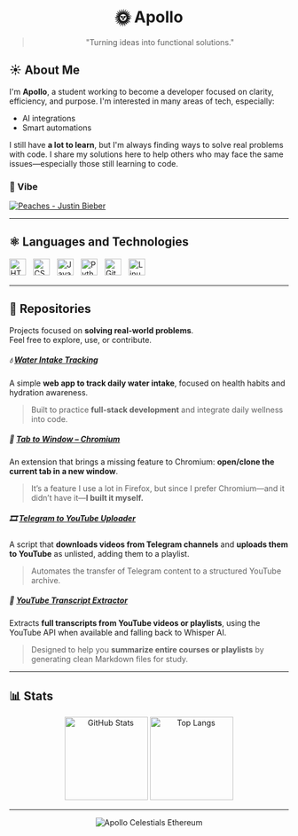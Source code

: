 <div align="center">

# 🌞 Apollo

> "Turning ideas into functional solutions."

</div>

## ☀️ About Me

I'm **Apollo**, a student working to become a developer focused on clarity, efficiency, and purpose.
I'm interested in many areas of tech, especially:

* AI integrations
* Smart automations

I still have **a lot to learn**, but I'm always finding ways to solve real problems with code. I share my solutions here to help others who may face the same issues—especially those still learning to code.

### 🍃 Vibe 
[![Peaches - Justin Bieber](https://i.imgur.com/4L8WY63.gif)](https://open.spotify.com/track/4iJyoBOLtHqaGxP12qzhQI)

---
## ⚛️ Languages and Technologies

<img align="left" alt="HTML" title="HTML" width="30px" style="padding-right: 10px;" src="https://cdn.jsdelivr.net/gh/devicons/devicon@latest/icons/html5/html5-original.svg"/>
<img align="left" alt="CSS" title="CSS" width="30px" style="padding-right: 10px;" src="https://cdn.jsdelivr.net/gh/devicons/devicon@latest/icons/css3/css3-original.svg"/>
<img align="left" alt="JavaScript" title="JavaScript" width="30px" style="padding-right: 10px;" src="https://cdn.jsdelivr.net/gh/devicons/devicon@latest/icons/javascript/javascript-original.svg"/>
<img align="left" alt="Python" title="Python" width="30px" style="padding-right: 10px;" src="https://cdn.jsdelivr.net/gh/devicons/devicon@latest/icons/python/python-original.svg"/>
<img align="left" alt="Git" title="Git" width="30px" style="padding-right: 10px;" src="https://cdn.jsdelivr.net/gh/devicons/devicon@latest/icons/git/git-original.svg"/>
<img align="left" alt="Linux" title="Linux" width="30px" style="padding-right: 10px;" src="https://cdn.jsdelivr.net/gh/devicons/devicon@latest/icons/linux/linux-original.svg"/>

<br/>
<br/>

----

## 📁 Repositories

Projects focused on **solving real-world problems**.  
Feel free to explore, use, or contribute.

##### 💧 [Water Intake Tracking](https://github.com/yiApollo/Water-Intake-Tracking)  
A simple **web app to track daily water intake**, focused on health habits and hydration awareness.  
> Built to practice **full-stack development** and integrate daily wellness into code.

##### 🔄 [Tab to Window – Chromium](https://github.com/yiApollo/tab-to-window-chromium)  
An extension that brings a missing feature to Chromium: **open/clone the current tab in a new window**.  
> It’s a feature I use a lot in Firefox, but since I prefer Chromium—and it didn’t have it—**I built it myself.**

##### 🎞️ [Telegram to YouTube Uploader](https://github.com/yiApollo/telegram-to-youtube-uploader)  
A script that **downloads videos from Telegram channels** and **uploads them to YouTube** as unlisted, adding them to a playlist.  
> Automates the transfer of Telegram content to a structured YouTube archive.

##### 📝 [YouTube Transcript Extractor](https://github.com/yiApollo/YouTube-Transcript-Extractor-Auto-Whisper-Fallback)  
Extracts **full transcripts from YouTube videos or playlists**, using the YouTube API when available and falling back to Whisper AI.  
> Designed to help you **summarize entire courses or playlists** by generating clean Markdown files for study.

---

## 📊 Stats

<p align="center">
  <img alt="GitHub Stats" height="150" src="https://github-readme-stats.vercel.app/api?username=yiApollo&show_icons=true&theme=ayu-mirage"/>
  <img alt="Top Langs" height="150" src="https://github-readme-stats.vercel.app/api/top-langs/?username=yiApollo&layout=compact&exclude_repo=Gictorbit.github.io&theme=ayu-mirage&border_color=2e3440&card_width=250"/>
</p>

---

<!-- GIF -->
<p align="center">
  <img align="center" src="https://i.imgur.com/G3bKhxs.gif" alt="Apollo Celestials Ethereum">
</p>
